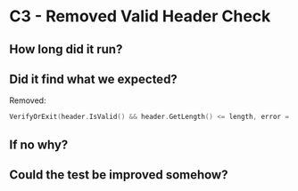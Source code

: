 # C3 - Removed Valid Header Check 


## How long did it run?

## Did it find what we expected?
Removed:
```c++
VerifyOrExit(header.IsValid() && header.GetLength() <= length, error = kErrorParse);
```
## If no why?

## Could the test be improved somehow?
